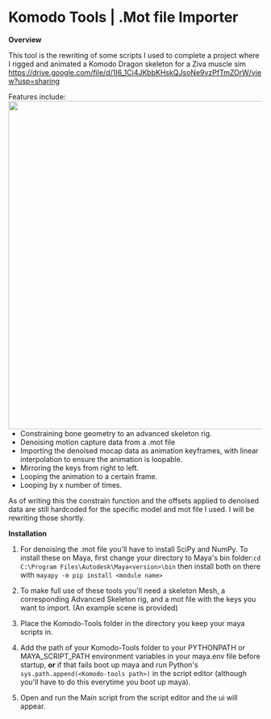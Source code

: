 
# Komodo Tools | .Mot file Importer
 
**Overview**


This tool is the rewriting of some scripts I used to complete a project where I rigged and animated a Komodo Dragon skeleton for a Ziva muscle sim https://drive.google.com/file/d/1I6_1Ci4JKbbKHskQJsoNe9vzPfTmZOrW/view?usp=sharing 

Features include:                                                                                                     <img src = "https://github.com/Paul-Merzliakov/Komodo-Tools/assets/88568775/219d922e-5699-4c3b-81bc-401c2b20c2d0"  height = "650" align = "right">
  - Constraining bone geometry to an advanced skeleton rig.                                                                              
  - Denoising  motion capture data from a .mot file
  - Importing the denoised mocap data as animation keyframes, with linear interpolation to ensure the animation is loopable.            
  - Mirroring the keys from right to left. 
  - Looping the animation to a certain frame.
  - Looping by  x number of times. 

As of writing this the constrain function and the offsets applied to denoised data are still hardcoded for the specific model and mot file I used. I will be rewriting those shortly.

**Installation**


  1. For denoising the .mot file you'll have to install SciPy and NumPy. To install these on Maya, first change your directory to Maya's bin folder:`cd C:\Program Files\Autodesk\Maya<version>\bin` then install both on there with `mayapy -m pip install <module name>`

  2. To make full use of these tools you'll need a skeleton Mesh, a corresponding Advanced Skeleton rig, and a mot file with the keys you want to import. (An example scene is provided)
   
  3. Place the Komodo-Tools folder in the directory you keep your maya scripts in.
    
  4. Add the path of your Komodo-Tools folder to your PYTHONPATH or MAYA_SCRIPT_PATH environment variables in your maya.env file before startup, **or** if that fails boot up maya and run Python's `sys.path.append(<Komodo-tools path>)` in the script editor (although you'll have to do this everytime you boot up maya).  

  5. Open and run the Main script from the script editor and the ui will appear. 

